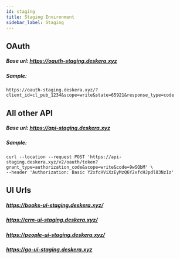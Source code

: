 ```yaml
---
id: staging
title: Staging Environment
sidebar_label: Staging
---
```


## OAuth
##### Base url: https://oauth-staging.deskera.xyz
##### Sample: 
```
https://oauth-staging.deskera.xyz/?client_id=cl_pub_1234&scope=write&state=65921&response_type=code
```


## All other API 
##### Base url: https://api-staging.deskera.xyz
##### Sample: 
```
curl --location --request POST 'https://api-staging.deskera.xyz/v2/oauth/token?grant_type=authorization_code&scope=write&code=9wSQbM' \
--header 'Authorization: Basic Y2xfcHViXzEyMzQ6Y2xfcHJpdl83NzIz'
```

## UI Urls
##### https://books-ui-staging.deskera.xyz/

##### https://crm-ui-staging.deskera.xyz/

##### https://people-ui-staging.deskera.xyz/

##### https://go-ui-staging.deskera.xyz

